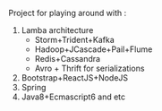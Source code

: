 Project for playing around with :

1. Lamba architecture
   * Storm+Trident+Kafka
   * Hadoop+JCascade+Pail+Flume
   * Redis+Cassandra
   * Avro + Thrift for serializations
2. Bootstrap+ReactJS+NodeJS
3. Spring
4. Java8+Ecmascript6 and etc
